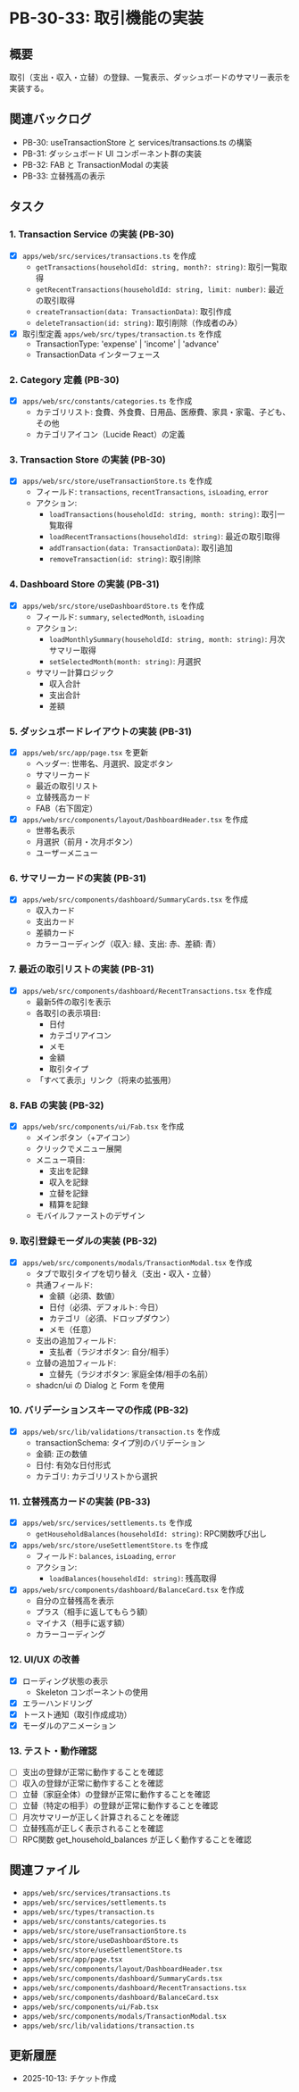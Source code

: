 # PB-30-33: 取引機能の実装

## 概要
取引（支出・収入・立替）の登録、一覧表示、ダッシュボードのサマリー表示を実装する。

## 関連バックログ
- PB-30: useTransactionStore と services/transactions.ts の構築
- PB-31: ダッシュボード UI コンポーネント群の実装
- PB-32: FAB と TransactionModal の実装
- PB-33: 立替残高の表示

## タスク

### 1. Transaction Service の実装 (PB-30)
- [x] `apps/web/src/services/transactions.ts` を作成
  - `getTransactions(householdId: string, month?: string)`: 取引一覧取得
  - `getRecentTransactions(householdId: string, limit: number)`: 最近の取引取得
  - `createTransaction(data: TransactionData)`: 取引作成
  - `deleteTransaction(id: string)`: 取引削除（作成者のみ）
- [x] 取引型定義 `apps/web/src/types/transaction.ts` を作成
  - TransactionType: 'expense' | 'income' | 'advance'
  - TransactionData インターフェース

### 2. Category 定義 (PB-30)
- [x] `apps/web/src/constants/categories.ts` を作成
  - カテゴリリスト: 食費、外食費、日用品、医療費、家具・家電、子ども、その他
  - カテゴリアイコン（Lucide React）の定義

### 3. Transaction Store の実装 (PB-30)
- [x] `apps/web/src/store/useTransactionStore.ts` を作成
  - フィールド: `transactions`, `recentTransactions`, `isLoading`, `error`
  - アクション:
    - `loadTransactions(householdId: string, month: string)`: 取引一覧取得
    - `loadRecentTransactions(householdId: string)`: 最近の取引取得
    - `addTransaction(data: TransactionData)`: 取引追加
    - `removeTransaction(id: string)`: 取引削除

### 4. Dashboard Store の実装 (PB-31)
- [x] `apps/web/src/store/useDashboardStore.ts` を作成
  - フィールド: `summary`, `selectedMonth`, `isLoading`
  - アクション:
    - `loadMonthlySummary(householdId: string, month: string)`: 月次サマリー取得
    - `setSelectedMonth(month: string)`: 月選択
  - サマリー計算ロジック
    - 収入合計
    - 支出合計
    - 差額

### 5. ダッシュボードレイアウトの実装 (PB-31)
- [x] `apps/web/src/app/page.tsx` を更新
  - ヘッダー: 世帯名、月選択、設定ボタン
  - サマリーカード
  - 最近の取引リスト
  - 立替残高カード
  - FAB（右下固定）
- [x] `apps/web/src/components/layout/DashboardHeader.tsx` を作成
  - 世帯名表示
  - 月選択（前月・次月ボタン）
  - ユーザーメニュー

### 6. サマリーカードの実装 (PB-31)
- [x] `apps/web/src/components/dashboard/SummaryCards.tsx` を作成
  - 収入カード
  - 支出カード
  - 差額カード
  - カラーコーディング（収入: 緑、支出: 赤、差額: 青）

### 7. 最近の取引リストの実装 (PB-31)
- [x] `apps/web/src/components/dashboard/RecentTransactions.tsx` を作成
  - 最新5件の取引を表示
  - 各取引の表示項目:
    - 日付
    - カテゴリアイコン
    - メモ
    - 金額
    - 取引タイプ
  - 「すべて表示」リンク（将来の拡張用）

### 8. FAB の実装 (PB-32)
- [x] `apps/web/src/components/ui/Fab.tsx` を作成
  - メインボタン（+アイコン）
  - クリックでメニュー展開
  - メニュー項目:
    - 支出を記録
    - 収入を記録
    - 立替を記録
    - 精算を記録
  - モバイルファーストのデザイン

### 9. 取引登録モーダルの実装 (PB-32)
- [x] `apps/web/src/components/modals/TransactionModal.tsx` を作成
  - タブで取引タイプを切り替え（支出・収入・立替）
  - 共通フィールド:
    - 金額（必須、数値）
    - 日付（必須、デフォルト: 今日）
    - カテゴリ（必須、ドロップダウン）
    - メモ（任意）
  - 支出の追加フィールド:
    - 支払者（ラジオボタン: 自分/相手）
  - 立替の追加フィールド:
    - 立替先（ラジオボタン: 家庭全体/相手の名前）
  - shadcn/ui の Dialog と Form を使用

### 10. バリデーションスキーマの作成 (PB-32)
- [x] `apps/web/src/lib/validations/transaction.ts` を作成
  - transactionSchema: タイプ別のバリデーション
  - 金額: 正の数値
  - 日付: 有効な日付形式
  - カテゴリ: カテゴリリストから選択

### 11. 立替残高カードの実装 (PB-33)
- [x] `apps/web/src/services/settlements.ts` を作成
  - `getHouseholdBalances(householdId: string)`: RPC関数呼び出し
- [x] `apps/web/src/store/useSettlementStore.ts` を作成
  - フィールド: `balances`, `isLoading`, `error`
  - アクション:
    - `loadBalances(householdId: string)`: 残高取得
- [x] `apps/web/src/components/dashboard/BalanceCard.tsx` を作成
  - 自分の立替残高を表示
  - プラス（相手に返してもらう額）
  - マイナス（相手に返す額）
  - カラーコーディング

### 12. UI/UX の改善
- [x] ローディング状態の表示
  - Skeleton コンポーネントの使用
- [x] エラーハンドリング
- [x] トースト通知（取引作成成功）
- [x] モーダルのアニメーション

### 13. テスト・動作確認
- [ ] 支出の登録が正常に動作することを確認
- [ ] 収入の登録が正常に動作することを確認
- [ ] 立替（家庭全体）の登録が正常に動作することを確認
- [ ] 立替（特定の相手）の登録が正常に動作することを確認
- [ ] 月次サマリーが正しく計算されることを確認
- [ ] 立替残高が正しく表示されることを確認
- [ ] RPC関数 get_household_balances が正しく動作することを確認

## 関連ファイル
- `apps/web/src/services/transactions.ts`
- `apps/web/src/services/settlements.ts`
- `apps/web/src/types/transaction.ts`
- `apps/web/src/constants/categories.ts`
- `apps/web/src/store/useTransactionStore.ts`
- `apps/web/src/store/useDashboardStore.ts`
- `apps/web/src/store/useSettlementStore.ts`
- `apps/web/src/app/page.tsx`
- `apps/web/src/components/layout/DashboardHeader.tsx`
- `apps/web/src/components/dashboard/SummaryCards.tsx`
- `apps/web/src/components/dashboard/RecentTransactions.tsx`
- `apps/web/src/components/dashboard/BalanceCard.tsx`
- `apps/web/src/components/ui/Fab.tsx`
- `apps/web/src/components/modals/TransactionModal.tsx`
- `apps/web/src/lib/validations/transaction.ts`

## 更新履歴
- 2025-10-13: チケット作成
